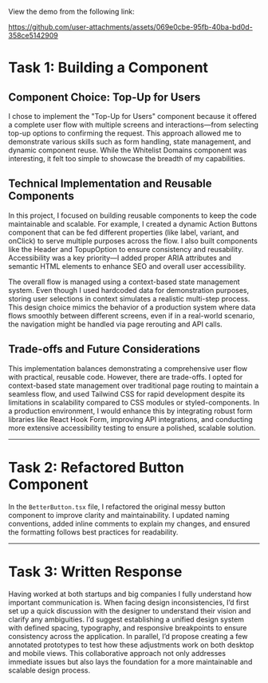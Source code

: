 
View the demo from the following link:

https://github.com/user-attachments/assets/069e0cbe-95fb-40ba-bd0d-358ce5142909



# Task 1: Building a Component

## Component Choice: Top-Up for Users

I chose to implement the "Top-Up for Users" component because it offered a complete user flow with multiple screens and interactions—from selecting top-up options to confirming the request. This approach allowed me to demonstrate various skills such as form handling, state management, and dynamic component reuse. While the Whitelist Domains component was interesting, it felt too simple to showcase the breadth of my capabilities.

## Technical Implementation and Reusable Components

In this project, I focused on building reusable components to keep the code maintainable and scalable. For example, I created a dynamic Action Buttons component that can be fed different properties (like label, variant, and onClick) to serve multiple purposes across the flow. I also built components like the Header and TopupOption to ensure consistency and reusability. Accessibility was a key priority—I added proper ARIA attributes and semantic HTML elements to enhance SEO and overall user accessibility.

The overall flow is managed using a context-based state management system. Even though I used hardcoded data for demonstration purposes, storing user selections in context simulates a realistic multi-step process. This design choice mimics the behavior of a production system where data flows smoothly between different screens, even if in a real-world scenario, the navigation might be handled via page rerouting and API calls.

## Trade-offs and Future Considerations

This implementation balances demonstrating a comprehensive user flow with practical, reusable code. However, there are trade-offs. I opted for context-based state management over traditional page routing to maintain a seamless flow, and used Tailwind CSS for rapid development despite its limitations in scalability compared to CSS modules or styled-components. In a production environment, I would enhance this by integrating robust form libraries like React Hook Form, improving API integrations, and conducting more extensive accessibility testing to ensure a polished, scalable solution.


---

# Task 2: Refactored Button Component

In the `BetterButton.tsx` file, I refactored the original messy button component to improve clarity and maintainability. I updated naming conventions, added inline comments to explain my changes, and ensured the formatting follows best practices for readability.

---

# Task 3: Written Response

Having worked at both startups and big companies I fully understand how important communication is. When facing design inconsistencies, I’d first set up a quick discussion with the designer to understand their vision and clarify any ambiguities. I’d suggest establishing a unified design system with defined spacing, typography, and responsive breakpoints to ensure consistency across the application. In parallel, I’d propose creating a few annotated prototypes to test how these adjustments work on both desktop and mobile views. This collaborative approach not only addresses immediate issues but also lays the foundation for a more maintainable and scalable design process.
